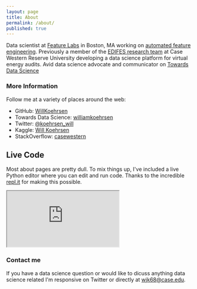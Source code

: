 ```yaml
---
layout: page
title: About
permalink: /about/
published: true
---
```


Data scientist at [Feature Labs](https://www.featurelabs.com/) in Boston, MA working on [automated feature engineering](https://towardsdatascience.com/automated-feature-engineering-in-python-99baf11cc219). Previously a member of the [EDIFES research team](https://arpa-e.energy.gov/?q=slick-sheet-project/virtual-building-energy-audits) at Case Western Reserve University developing a data science platform for virtual energy audits. Avid data science advocate and communicator on [Towards Data Science](http://medium.com/@williamkoehrsen/)

### More Information

Follow me at a variety of places around the web:

* GitHub: [WillKoehrsen](https://github.com/WillKoehrsen)
* Towards Data Science: [williamkoehrsen](http://medium.com/@williamkoehrsen/)
* Twitter: [@koehrsen_will](https://twitter.com/@koehrsen_will)
* Kaggle: [Will Koehrsen](https://www.kaggle.com/willkoehrsen)
* StackOverflow: [casewestern](https://stackoverflow.com/users/5755357/casewestern)

## Live Code

Most about pages are pretty dull. To mix things up, I've included a live Python editor where you can edit and run code. Thanks to the incredible [repl.it](https://repl.it/) for making this possible.

<div class="video-container">
    <iframe src="https://repl.it/@WillKoehrsen/basicpython">
    </iframe>
</div>

### Contact me

If you have a data science question or would like to dicuss anything data science related I'm responsive on Twitter or directly at [wjk68@case.edu](mailto:wjk68@case.edu).
